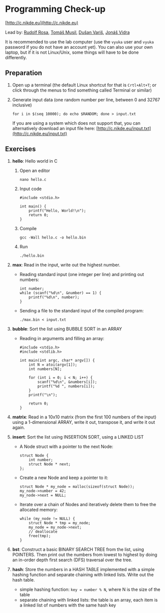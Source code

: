 # Programming Check-up

[http://c.nikde.eu](http://c.nikde.eu)

Lead by:
[Rudolf Rosa](https://ufal.mff.cuni.cz/rudolf-rosa),
[Tomáš Musil](https://ufal.mff.cuni.cz/tomas-musil),
[Dušan Variš](https://ufal.mff.cuni.cz/dusan-varis),
[Jonáš Vidra](https://ufal.mff.cuni.cz/jonas-vidra)

It is recommended to use the lab computer (use the `vyuka` user and `vyuka` password if you do not have an account yet). You can also use your own laptop, but if it is not Linux/Unix, some things will have to be done differently.

## Preparation

1. Open up a terminal (the default Linux shortcut for that is `Crtl+Alt+T`; or click through the menus to find something called Terminal or similar)

1. Generate input data (one random number per line, between 0 and 32767 inclusive)

       for i in $(seq 10000); do echo $RANDOM; done > input.txt
   If you are using a system which does not support that, you can alternatively download an input file here:
   [http://c.nikde.eu/input.txt](http://c.nikde.eu/input.txt)

## Exercises
    
1. **hello**: Hello world in C
    1. Open an editor
    
           nano hello.c
    1. Input code

           #include <stdio.h>
           
           int main() {
               printf("Hello, World!\n");
               return 0;
           }
    1. Compile
     
           gcc -Wall hello.c -o hello.bin
    1. Run
    
           ./hello.bin

1. **max**: Read in the input, write out the highest number. 
   
   * Reading standard input (one integer per line) and printing out numbers:    
   
         int number;
         while (scanf("%d\n", &number) == 1) {
             printf("%d\n", number);
         }
       
   * Sending a file to the standard input of the compiled program:
   
         ./max.bin < input.txt
1. **bubble**: Sort the list using BUBBLE SORT in an ARRAY

   * Reading in arguments and filling an array:

         #include <stdio.h>
         #include <stdlib.h>

         int main(int argc, char* argv[]) {
             int N = atoi(argv[1]);
             int numbers[N];

             for (int i = 0; i < N; i++) {
                 scanf("%d\n", &numbers[i]);
                 printf("%d ", numbers[i]);
             }
             printf("\n");
           
             return 0;
         }

1. **matrix**: Read in a 10x10 matrix (from the first 100 numbers of the input) using a 1-dimensional ARRAY, write it out, transpose it, and write it out again.
1. **insert**: Sort the list using INSERTION SORT, using a LINKED LIST

   * A Node struct with a pointer to the next Node:
  
         struct Node {
             int number;
             struct Node * next;
         };

   * Create a new Node and keep a pointer to it:

         struct Node * my_node = malloc(sizeof(struct Node));
         my_node->number = 42;
         my_node->next = NULL;

   * Iterate over a chain of Nodes and iteratively delete them to free the allocated memory:
   
         while (my_node != NULL) {
             struct Node * tmp = my_node;
             my_node = my_node->next;
             // deallocate
             free(tmp);
         }

1. **bst**: Construct a basic BINARY SEARCH TREE from the list, using POINTERS.
   Then print out the numbers from lowest to highest by doing an in-order depth first
   search (DFS) traversal over the tree.
1. **hash**: Store the numbers in a HASH TABLE implemented with a simple hashing function
    and separate chaining with linked lists. Write out the hash table.
    * simple hashing function: ``key = number % N``, where N is the size of the table
    * separate chaining with linked lists: the table is an array, each item is a linked list of numbers with the same hash key


